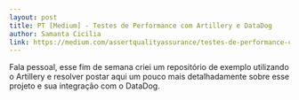 ```yaml
---
layout: post
title: PT [Medium] - Testes de Performance com Artillery e DataDog
author: Samanta Cicilia
link: https://medium.com/assertqualityassurance/testes-de-performance-com-artillery-e-datadog-2f2265134202
---
```


Fala pessoal, esse fim de semana criei um repositório de exemplo utilizando o Artillery e resolver postar aqui um pouco mais detalhadamente sobre esse projeto e sua integração com o DataDog.
